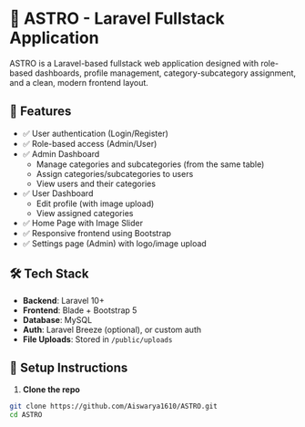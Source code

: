 # 🌌 ASTRO - Laravel Fullstack Application

ASTRO is a Laravel-based fullstack web application designed with role-based dashboards, profile management, category-subcategory assignment, and a clean, modern frontend layout.

## 🚀 Features

- ✅ User authentication (Login/Register)
- ✅ Role-based access (Admin/User)
- ✅ Admin Dashboard
  - Manage categories and subcategories (from the same table)
  - Assign categories/subcategories to users
  - View users and their categories
- ✅ User Dashboard
  - Edit profile (with image upload)
  - View assigned categories
- ✅ Home Page with Image Slider
- ✅ Responsive frontend using Bootstrap
- ✅ Settings page (Admin) with logo/image upload

## 🛠️ Tech Stack

- **Backend**: Laravel 10+
- **Frontend**: Blade + Bootstrap 5
- **Database**: MySQL
- **Auth**: Laravel Breeze (optional), or custom auth
- **File Uploads**: Stored in `/public/uploads`

## 🔧 Setup Instructions

1. **Clone the repo**

```bash
git clone https://github.com/Aiswarya1610/ASTRO.git
cd ASTRO
